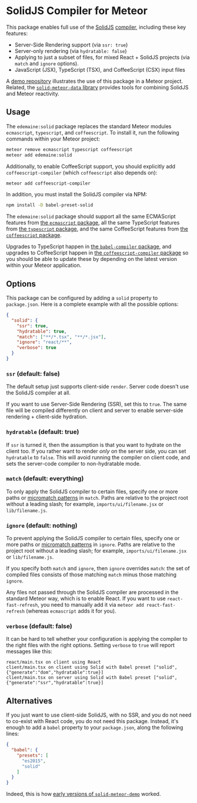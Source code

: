 # SolidJS Compiler for Meteor

This package enables full use of the [SolidJS](https://www.solidjs.com/)
[compiler](https://www.npmjs.com/package/babel-preset-solid),
including these key features:

* Server-Side Rendering support (via `ssr: true`)
* Server-only rendering (via `hydratable: false`)
* Applying to just a subset of files, for mixed React + SolidJS projects
  (via `match` and `ignore` options).
* JavaScript (JSX), TypeScript (TSX), and CoffeeScript (CSX) input files

A [demo repository](https://github.com/edemaine/solid-meteor-demo)
illustrates the use of this package in a Meteor project.
Related, the
[`solid-meteor-data` library](https://github.com/edemaine/solid-meteor-data)
provides tools for combining SolidJS and Meteor reactivity.

## Usage

The `edemaine:solid` package replaces the standard Meteor modules
`ecmascript`, `typescript`, and `coffeescript`.
To install it, run the following commands within your Meteor project:

```bash
meteor remove ecmascript typescript coffeescript
meteor add edemaine:solid
```

Additionally, to enable CoffeeScript support, you should explicitly add
`coffeescript-compiler` (which `coffeescript` also depends on):

```bash
meteor add coffeescript-compiler
```

In addition, you must install the SolidJS compiler via NPM:

```bash
npm install -D babel-preset-solid
```

The `edemaine:solid` package should support
all the same ECMAScript features from
[the `ecmascript` package](https://github.com/meteor/meteor/tree/devel/packages/ecmascript),
all the same TypeScript features from
[the `typescript` package](https://github.com/meteor/meteor/tree/devel/packages/typescript),
and the same CoffeeScript features from
[the `coffeescript` package](https://github.com/meteor/meteor/tree/devel/packages/non-core/coffeescript).

Upgrades to TypeScript happen in
[the `babel-compiler` package](https://github.com/meteor/meteor/tree/devel/packages/babel-compiler),
and upgrades to CoffeeScript happen in
[the `coffeescript-compiler` package](https://github.com/meteor/meteor/tree/devel/packages/non-core/coffeescript-compiler)
so you should be able to update these by depending on the latest version
within your Meteor application.

## Options

This package can be configured by adding a `solid` property to `package.json`.
Here is a complete example with all the possible options:

```json
{
  "solid": {
    "ssr": true,
    "hydratable": true,
    "match": ["**/*.tsx", "**/*.jsx"],
    "ignore": "react/**",
    "verbose": true
  }
}
```

### `ssr` (default: false)

The default setup just supports client-side `render`.
Server code doesn't use the SolidJS compiler at all.

If you want to use Server-Side Rendering (SSR), set this to `true`.
The same file will be compiled differently on client and server
to enable server-side rendering + client-side hydration.

### `hydratable` (default: true)

If `ssr` is turned it, then the assumption is that you want to hydrate on
the client too.  If you rather want to render *only* on the server side, you
can set `hydratable` to `false`.  This will avoid running the compiler on
client code, and sets the server-code compiler to non-hydratable mode.

### `match` (default: everything)

To only apply the SolidJS compiler to certain files,
specify one or more paths or
[micromatch patterns](https://github.com/micromatch/micromatch#matching-features)
in `match`.
Paths are relative to the project root without a leading slash; for example,
`imports/ui/filename.jsx` or `lib/filename.js`.

### `ignore` (default: nothing)

To prevent applying the SolidJS compiler to certain files,
specify one or more paths or
[micromatch patterns](https://github.com/micromatch/micromatch#matching-features)
in `ignore`.
Paths are relative to the project root without a leading slash; for example,
`imports/ui/filename.jsx` or `lib/filename.js`.

If you specify both `match` and `ignore`, then `ignore` overrides `match`:
the set of compiled files consists of those matching `match` minus
those matching `ignore`.

Any files not passed through the SolidJS compiler are processed in
the standard Meteor way, which is to enable React.
If you want to use `react-fast-refresh`, you need to manually add it via
`meteor add react-fast-refresh` (whereas `ecmascript` adds it for you).

### `verbose` (default: false)

It can be hard to tell whether your configuration is applying the compiler
to the right files with the right options.  Setting `verbose` to `true`
will report messages like this:

```
react/main.tsx on client using React
client/main.tsx on client using Solid with Babel preset ["solid",{"generate":"dom","hydratable":true}]
client/main.tsx on server using Solid with Babel preset ["solid",{"generate":"ssr","hydratable":true}]
```

## Alternatives

If you just want to use client-side SolidJS, with no SSR, and you do not need
to co-exist with React code, you do not need this package.
Instead, it's enough to add a `babel` property to your `package.json`,
along the following lines:

```json
{
  "babel": {
    "presets": [
      "es2015",
      "solid"
    ]
  }
}
```

Indeed, this is how
[early versions of `solid-meteor-demo`](https://github.com/edemaine/solid-meteor-demo/tree/2c7e6a37bbdda4c01cbeddadfdb7174214ebff9f)
worked.
